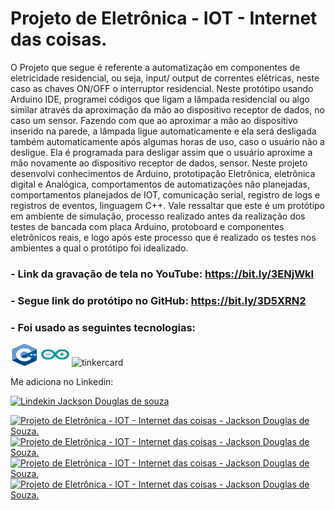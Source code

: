# Projeto de Eletrônica - IOT - Internet das coisas.

O Projeto que segue é referente a automatização em componentes de eletricidade residencial, ou seja, input/ output de correntes elétricas, neste caso as chaves ON/OFF o interruptor residencial. Neste protótipo usando Arduino IDE, programei códigos que ligam a lâmpada residencial ou algo similar através da aproximação da mão ao dispositivo receptor de dados, no caso um sensor. Fazendo com que ao aproximar a mão ao dispositivo inserido na parede, a lâmpada ligue automaticamente e ela será desligada também automaticamente após algumas horas de uso, caso o usuário não a desligue. Ela é programada para desligar assim que o usuário aproxime a mão novamente ao dispositivo receptor de dados, sensor. Neste projeto desenvolvi conhecimentos de Arduino, prototipação Eletrônica, eletrônica digital e Analógica, comportamentos de automatizações não planejadas, comportamentos planejados de IOT, comunicação serial, registro de logs e registros de eventos, linguagem C++.
Vale ressaltar que este é um protótipo em ambiente de simulação, processo realizado antes da realização dos testes de bancada com placa Arduino, protoboard e componentes eletrônicos reais, e logo após este processo que é realizado os testes nos ambientes a qual o protótipo foi idealizado.


### - Link da gravação de tela no YouTube: https://bit.ly/3ENjWkI
### - Segue link do protótipo no GitHub: https://bit.ly/3D5XRN2 

### - Foi usado as seguintes tecnologias: 

<p dir="auto">
    <img alt="Jackson Douglas de Souza-Linguagem-C++" height="35" width="45" src="https://github.com/devicons/devicon/blob/master/icons/cplusplus/cplusplus-original.svg">
    <img alt="Arduino" height="35" width="45" src="https://github.com/devicons/devicon/blob/master/icons/arduino/arduino-original.svg">
    <img alt="tinkercard" height="35" width="45" src="https://user-images.githubusercontent.com/76602433/196325570-c3c65466-9eee-4a34-9604-6d9e19a29251.svg">
    
</p>

<p>
Me adiciona no Linkedin: 
<div align-items="left">
<a href="https://www.linkedin.com/in/jacksondouglasdesouza" target="_blank">
<img src="https://img.shields.io/badge/LinkedIn-0077B5?style=for-the-badge&logo=linkedin&logoColor=white" alt=" Lindekin Jackson Douglas de souza" >
</p> 

<img
  src="https://blogger.googleusercontent.com/img/b/R29vZ2xl/AVvXsEjG35meAerX-o0GxpjyX4ElFzCN1AebWOvN3IZbFPElYXXkrnayHyyb_y8gexQKgm3C-jbuqljq6yyjhSPs7t7kWg6HKXKtA89mqfbEa_DT10tu2bzfsB4rwCfkRs_ouyCHXTkt6cGVFcOnJqziAVPEKoV8saA24dQW-pZvnoOWF-tDfirphRWhCHav/w640-h360/giphy.gif"
  alt="Projeto de Eletrônica - IOT - Internet das coisas - Jackson Douglas de Souza."
/>
<img
  src="https://blogger.googleusercontent.com/img/b/R29vZ2xl/AVvXsEiO3w5Fl1po8UGw_PbVeYGu3_yp0Wr-xve-h8z9DUqL7LNlZPem0lh6Vl7P_rQxPRPCm0y2oP_VIWnKMaSQN9jFWgqH-Yua13c5La9vzH8_xz1kUWmUK_xl5Q9qCXoRh-39tkVxzNS3810hkVvL4jw0PVyWzZ-kRau96o2F4Qr--SamPeR3sOG5zTlL/w640-h360/giphy%20(1).gif"
  alt="Projeto de Eletrônica - IOT - Internet das coisas - Jackson Douglas de Souza."
/>
<img
  src="https://blogger.googleusercontent.com/img/b/R29vZ2xl/AVvXsEh-vTwsvNMTFwT4Fl-hm9zRY2aJ3iLaYqop0uCUaDv1NLJgJ9YXBHX1imnSJXdX9MPZB4eNkFIATN3sWdeSDYEBHHXHXR_Cel6veEG2bw5coEUp7AHo66BZCc9Ih1qR8MvGZgKvUu1PJQyh4Cn1WHezdMXtgZBLfpP3IBs5ZOdxBEN_78KKdD4HzQLv/s500/WhatsApp%20Image%202022-10-17%20at%2022.32.45%20(1)%20(1).jpeg"
  alt="Projeto de Eletrônica - IOT - Internet das coisas - Jackson Douglas de Souza."
/>
<img
  src="https://blogger.googleusercontent.com/img/b/R29vZ2xl/AVvXsEigscT45TK-jUWhZFtgzf3VyTte1YfKtozjseIBpUgxsNkM4NRIgUORHquPILoBmPx6zMljWxS_YooONvZATNboaA-HmEmnnyyDZehDBnz-lUBoxZFP7z1CtAGz44e5MpInY8CZ6hfYvpm4MkfkXBOhXEPpcefFwJhNlnpwWavzWnI9daxkC_4xoY5L/s517/WhatsApp%20Image%202022-10-17%20at%2022.32.45%20(2).jpeg"
  alt="Projeto de Eletrônica - IOT - Internet das coisas - Jackson Douglas de Souza."
/>

